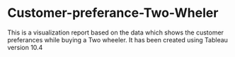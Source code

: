 # Customer-preferance-Two-Wheler
This is a visualization report based on the data which shows the customer preferances while buying a Two wheeler. It has been created using Tableau version 10.4
